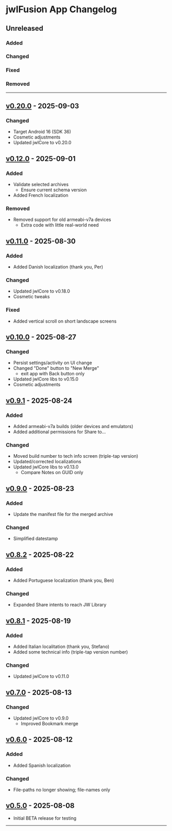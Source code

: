 # jwlFusion App Changelog

## Unreleased

### Added

### Changed

### Fixed

### Removed

____
## [v0.20.0] - 2025-09-03
### Changed

- Target Android 16 (SDK 36)
- Cosmetic adjustments
- Updated jwlCore to v0.20.0

## [v0.12.0] - 2025-09-01
### Added

- Validate selected archives
  - Ensure current schema version
- Added French localization

### Removed

- Removed support for old armeabi-v7a devices
  - Extra code with little real-world need

## [v0.11.0] - 2025-08-30
### Added

- Added Danish localization (thank you, Per)

### Changed

- Updated jwlCore to v0.18.0
- Cosmetic tweaks

### Fixed

- Added vertical scroll on short landscape screens

## [v0.10.0] - 2025-08-27
### Changed

- Persist settings/activity on UI change
- Changed "Done" button to "New Merge"
  - exit app with Back button only
- Updated jwlCore libs to v0.15.0
- Cosmetic adjustments

## [v0.9.1] - 2025-08-24
### Added

- Added armeabi-v7a builds (older devices and emulators)
- Added additional permissions for Share to...

### Changed

- Moved build number to tech info screen (triple-tap version)
- Updated/corrected localizations
- Updated jwlCore libs to v0.13.0
  - Compare Notes on GUID only

## [v0.9.0] - 2025-08-23
### Added

- Update the manifest file for the merged archive

### Changed

- Simplified datestamp

## [v0.8.2] - 2025-08-22
### Added

- Added Portuguese localization (thank you, Ben)

### Changed

- Expanded Share intents to reach JW Library

## [v0.8.1] - 2025-08-19
### Added

- Added Italian localitation (thank you, Stefano)
- Added some technical info (triple-tap version number)

### Changed

- Updated jwlCore to v0.11.0

## [v0.7.0] - 2025-08-13
### Changed

- Updated jwlCore to v0.9.0
  - Improved Bookmark merge

## [v0.6.0] - 2025-08-12
### Added

- Added Spanish localization

### Changed

- File-paths no longer showing; file-names only

## [v0.5.0] - 2025-08-08

- Initial BETA release for testing

____
[v0.20.0]:https://github.com/erykjj/jwlFusion-app/releases/tag/v0.20.0
[v0.12.0]:https://github.com/erykjj/jwlFusion-app/releases/tag/v0.12.0
[v0.11.0]:https://github.com/erykjj/jwlFusion-app/releases/tag/v0.11.0
[v0.10.0]:https://github.com/erykjj/jwlFusion-app/releases/tag/v0.10.0
[v0.9.1]:https://github.com/erykjj/jwlFusion-app/releases/tag/v0.9.1
[v0.9.0]:https://github.com/erykjj/jwlFusion-app/releases/tag/v0.9.0
[v0.8.2]:https://github.com/erykjj/jwlFusion-app/releases/tag/v0.8.2
[v0.8.1]:https://github.com/erykjj/jwlFusion-app/releases/tag/v0.8.1
[v0.7.0]:https://github.com/erykjj/jwlFusion-app/releases/tag/v0.7.0
[v0.6.0]:https://github.com/erykjj/jwlFusion-app/releases/tag/v0.6.0
[v0.5.0]:https://github.com/erykjj/jwlFusion-app/releases/tag/v0.5.0
